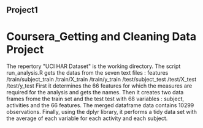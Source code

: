 ## Project1
# Coursera_Getting and Cleaning Data Project

The repertory "UCI HAR Dataset" is the working directory.
The script run_analysis.R gets the datas from the seven text files :
features
/train/subject_train
/train/X_train
/train/y_train
/test/subject_test
/test/X_test
/test/y_test
First it determines the 66 features for which the measures are required for the analysis and gets the names.
Then it creates two data frames frome the train set and the test test with 68 variables : subject, activities and the 66 features.
The merged dataframe data contains 10299 observations.
Finally, using the dplyr library, it performs a tidy data set with the average of each variable for each activity and each subject.